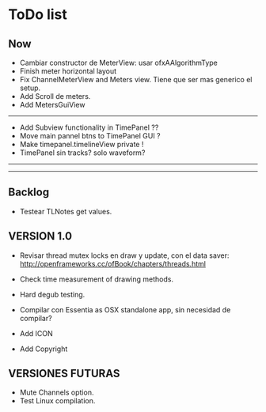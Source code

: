 # ToDo list

## Now
- Cambiar constructor de MeterView: usar ofxAAlgorithmType
- Finish meter horizontal layout
- Fix ChannelMeterView and Meters view. Tiene que ser mas generico el setup.
- Add Scroll de meters. 
- Add MetersGuiView

****
- Add Subview functionality in TimePanel ??
- Move main pannel btns to TimePanel GUI ?
- Make timepanel.timelineView private !
- TimePanel sin tracks? solo waveform?






**********************************************************************************************
**********************************************************************************************
## Backlog

- Testear TLNotes get values.


## VERSION 1.0
- Revisar thread mutex locks en draw y update, con el data saver: http://openframeworks.cc/ofBook/chapters/threads.html
- Check time measurement of drawing methods.
- Hard degub testing.

- Compilar con Essentia as OSX standalone app, sin necesidad de compilar?
- Add ICON
- Add Copyright


## VERSIONES FUTURAS
- Mute Channels option.
- Test Linux compilation.

    





